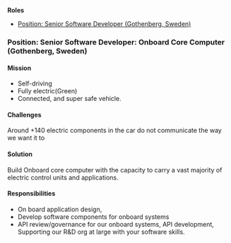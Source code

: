 **Roles**
- [Position: Senior Software Developer (Gothenberg, Sweden)](#p1)

<a name=p1></a>
### Position: Senior Software Developer: Onboard Core Computer (Gothenberg, Sweden)
#### Mission
  - Self-driving
  - Fully electric(Green)
  - Connected, and super safe vehicle.
#### Challenges
Around +140 electric components in the car do not communicate the way we want it to
#### Solution
Build Onboard core computer with the capacity to carry a vast majority of electric control units and applications.
#### Responsibilities
- On board application design,
- Develop software components for onboard systems
- API review/governance for our onboard systems, API development, Supporting our R&D org at large with your software skills.
